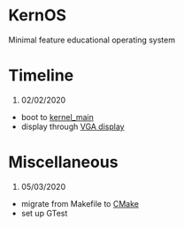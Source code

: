 # KernOS
Minimal feature educational operating system

# Timeline
1. 02/02/2020
  - boot to [kernel_main](OS/kernel/arch/x86/kernel.cpp)
  - display through [VGA display](OS/include/vga.h)

# Miscellaneous
1. 05/03/2020
  - migrate from Makefile to [CMake](OS/CMakeLists.txt)
  - set up GTest
